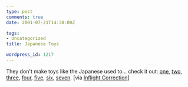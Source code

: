 ```yaml
---
type: post
comments: true
date: 2001-07-21T14:38:00Z

tags:
- Uncategorized
title: Japanese Toys

wordpress_id: 1217
---
```


They don't make toys like the Japanese used to… check it out: [one](http://www.ky.xaxon.ne.jp/~mangaya/jpg4/010617-062456.jpg), [two](http://www.ky.xaxon.ne.jp/~mangaya/jpg4/010617-062546.jpg), [three](http://www.ky.xaxon.ne.jp/~mangaya/jpg4/010617-062610.jpg), [four](http://www.ky.xaxon.ne.jp/~mangaya/jpg4/010617-063546.jpg), [five](http://www.ky.xaxon.ne.jp/~mangaya/jpg4/010617-063610.jpg), [six](http://www.ky.xaxon.ne.jp/~mangaya/jpg4/010617-070208.jpg), [seven](http://www.ky.xaxon.ne.jp/~mangaya/jpg4/010620-011954.jpg). [via [Inflight Correction](http://www.thenoodleincident.com/inflight_correction/log.html)]
